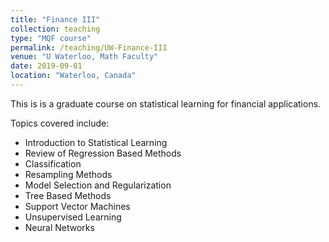 ```yaml
---
title: "Finance III"
collection: teaching
type: "MQF course"
permalink: /teaching/UW-Finance-III
venue: "U Waterloo, Math Faculty"
date: 2019-09-01
location: "Waterloo, Canada"
---
```


This is is a graduate course on statistical learning for financial applications.

Topics covered include:
- Introduction to Statistical Learning
- Review of Regression Based Methods
- Classification
- Resampling Methods
- Model Selection and Regularization
- Tree Based Methods
- Support Vector Machines
- Unsupervised Learning
- Neural Networks
